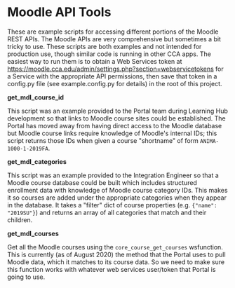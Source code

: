 # Moodle API Tools

These are example scripts for accessing different portions of the Moodle REST APIs. The Moodle APIs are very comprehensive but sometimes a bit tricky to use. These scripts are both examples and not intended for production use, though similar code is running in other CCA apps. The easiest way to run them is to obtain a Web Services token at https://moodle.cca.edu/admin/settings.php?section=webservicetokens for a Service with the appropriate API permissions, then save that token in a config.py file (see example.config.py for details) in the root of this project.

**get_mdl_course_id**

This script was an example provided to the Portal team during Learning Hub development so that links to Moodle course sites could be established. The Portal has moved away from having direct access to the Moodle database but Moodle course links require knowledge of Moodle's internal IDs; this script returns those IDs when given a course "shortname" of form `ANIMA-1000-1-2019FA`.

**get_mdl_categories**

This script was an example provided to the Integration Engineer so that a Moodle course database could be built which includes structured enrollment data with knowledge of Moodle course category IDs. This makes it so courses are added under the appropriate categories when they appear in the database. It takes a "filter" dict of course properties (e.g. `{"name": "2019SU"}`) and returns an array of all categories that match and their children.

**get_mdl_courses**

Get all the Moodle courses using the `core_course_get_courses` wsfunction. This is currently (as of August 2020) the method that the Portal uses to pull Moodle data, which it matches to its course data. So we need to make sure this function works with whatever web services user/token that Portal is going to use.
